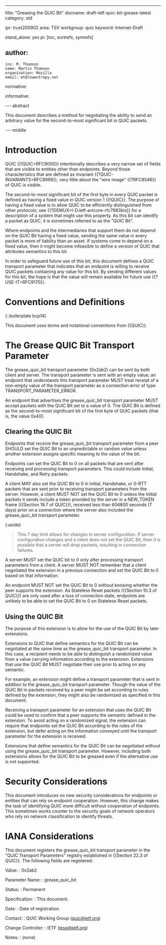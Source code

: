 ---
title: "Greasing the QUIC Bit"
docname: draft-ietf-quic-bit-grease-latest
category: std

ipr: trust200902
area: TSV
workgroup: quic
keyword: Internet-Draft

stand_alone: yes
pi: [toc, sortrefs, symrefs]

author:
 -
    ins: M. Thomson
    name: Martin Thomson
    organization: Mozilla
    email: mt@lowentropy.net

normative:

informative:


--- abstract

This document describes a method for negotiating the ability to send an
arbitrary value for the second-to-most significant bit in QUIC packets.


--- middle

# Introduction

QUIC {{!QUIC=RFC9000}} intentionally describes a very narrow set of fields that
are visible to entities other than endpoints.  Beyond those characteristics that
are defined as invariant {{?QUIC-INVARIANTS=RFC8999}}, very little about the
"wire image" {{?RFC8546}} of QUIC is visible.

The second-to-most significant bit of the first byte in every QUIC packet is
defined as having a fixed value in QUIC version 1 {{!QUIC}}.  The purpose of
having a fixed value is to allow QUIC to be efficiently distinguished from other
protocols; see {{?DEMUX=I-D.ietf-avtcore-rfc7983bis}} for a description of a
system that might use this property.  As this bit can identify a packet as QUIC,
it is sometimes referred to as the "QUIC Bit".

Where endpoints and the intermediaries that support them do not depend on the
QUIC Bit having a fixed value, sending the same value in every packet is more of
liability than an asset.  If systems come to depend on a fixed value, then it
might become infeasible to define a version of QUIC that attributes semantics to
this bit.

In order to safeguard future use of this bit, this document defines a QUIC
transport parameter that indicates that an endpoint is willing to receive QUIC
packets containing any value for this bit.  By sending different values for this
bit, the hope is that the value will remain available for future use
{{?USE-IT=RFC9170}}.


# Conventions and Definitions

{::boilerplate bcp14}

This document uses terms and notational conventions from {{QUIC}}.


# The Grease QUIC Bit Transport Parameter

The grease_quic_bit transport parameter (0x2ab2) can be sent by both client and
server.  The transport parameter is sent with an empty value; an endpoint that
understands this transport parameter MUST treat receipt of a non-empty value of
the transport parameter as a connection error of type TRANSPORT_PARAMETER_ERROR.

An endpoint that advertises the grease_quic_bit transport parameter MUST accept
packets with the QUIC Bit set to a value of 0.  The QUIC Bit is defined as the
second-to-most significant bit of the first byte of QUIC packets (that is, the
value 0x40).


## Clearing the QUIC Bit

Endpoints that receive the grease_quic_bit transport parameter from a peer
SHOULD set the QUIC Bit to an unpredictable or random value unless another
extension assigns specific meaning to the value of the bit.

Endpoints can set the QUIC Bit to 0 on all packets that are sent after receiving
and processing transport parameters. This could include Initial, Handshake, and
Retry packets.

A client MAY also set the QUIC Bit to 0 in Initial, Handshake, or 0-RTT packets
that are sent prior to receiving transport parameters from the server.  However,
a client MUST NOT set the QUIC Bit to 0 unless the Initial packets it sends
include a token provided by the server in a NEW_TOKEN frame ({{Section 19.7 of
QUIC}}), received less than 604800 seconds (7 days) prior on a connection where
the server also included the grease_quic_bit transport parameter.

{:aside}
> This 7 day limit allows for changes in server configuration.  If server
> configuration changes and a client does not set the QUIC Bit, then it is
> possible that a server will drop packets, resulting in connection failures.

A server MUST set the QUIC bit to 0 only after processing transport parameters
from a client.  A server MUST NOT remember that a client negotiated the
extension in a previous connection and set the QUIC Bit to 0 based on that
information.

An endpoint MUST NOT set the QUIC Bit to 0 without knowing whether the peer
supports the extension.  As Stateless Reset packets ({{Section 10.3 of QUIC}})
are only used after a loss of connection state, endpoints are unlikely to be
able to set the QUIC Bit to 0 on Stateless Reset packets.


## Using the QUIC Bit

The purpose of this extension is to allow for the use of the QUIC Bit by later
extensions.

Extensions to QUIC that define semantics for the QUIC Bit can be negotiated at
the same time as the grease_quic_bit transport parameter.  In this case, a
recipient needs to be able to distinguish a randomized value from a value
carrying information according to the extension.  Extensions that use the QUIC
Bit MUST negotiate their use prior to acting on any semantic.

For example, an extension might define a transport parameter that is sent in
addition to the grease_quic_bit transport parameter.  Though the value of the
QUIC Bit in packets received by a peer might be set according to rules defined
by the extension, they might also be randomized as specified in this document.

Receiving a transport parameter for an extension that uses the QUIC Bit could be
used to confirm that a peer supports the semantic defined in the extension.  To
avoid acting on a randomized signal, the extension can require that endpoints
set the QUIC Bit according to the rules of the extension, but defer acting on
the information conveyed until the transport parameter for the extension is
received.

Extensions that define semantics for the QUIC Bit can be negotiated without
using the grease_quic_bit transport parameter.  However, including both
extensions allows for the QUIC Bit to be greased even if the alternative use is
not supported.


# Security Considerations

This document introduces no new security considerations for endpoints or
entities that can rely on endpoint cooperation.  However, this change makes the
task of identifying QUIC more difficult without cooperation of endpoints.  This
sometimes works counter to the security goals of network operators who rely on
network classification to identify threats.


# IANA Considerations

This document registers the grease_quic_bit transport parameter in the "QUIC
Transport Parameters" registry established in {{Section 22.3 of QUIC}}.  The
following fields are registered:

Value:
: 0x2ab2

Parameter Name:
: grease_quic_bit

Status:
: Permanent

Specification:
: This document.

Date:
: Date of registration.

Contact:
: QUIC Working Group (quic@ietf.org)

Change Controller:
: IETF (iesg@ietf.org)

Notes:
: (none)
